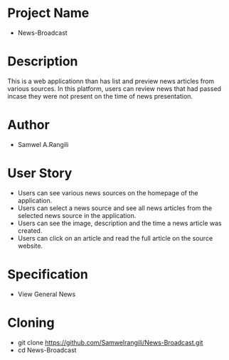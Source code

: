 # Project Name
* News-Broadcast
# Description
This is a web applicationn than has list and preview news articles from various sources. In this platform, users can review news that had passed incase they were not present on the time of news presentation.

# Author 
* Samwel A.Rangili

# User Story
* Users can see various news sources on the homepage of the application.
* Users can select a news source and see all news articles from the selected news source in the application.
* Users can see the image, description and the time a news article was created.
* Users can click on an article and read the full article on the source website.

# Specification
* View General News

# Cloning
* git clone https://github.com/Samwelrangili/News-Broadcast.git
* cd News-Broadcast





